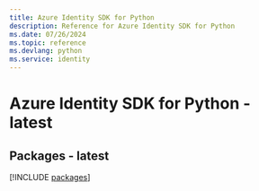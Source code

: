 ```yaml
---
title: Azure Identity SDK for Python
description: Reference for Azure Identity SDK for Python
ms.date: 07/26/2024
ms.topic: reference
ms.devlang: python
ms.service: identity
---
```

# Azure Identity SDK for Python - latest
## Packages - latest
[!INCLUDE [packages](identity-index.md)]